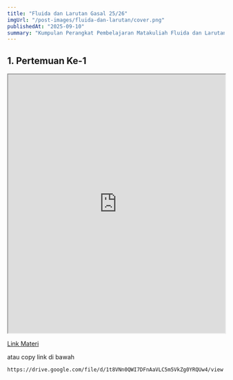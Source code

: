 ```yaml
---
title: "Fluida dan Larutan Gasal 25/26"
imgUrl: "/post-images/fluida-dan-larutan/cover.png"
publishedAt: "2025-09-10"
summary: "Kumpulan Perangkat Pembelajaran Matakuliah Fluida dan Larutan Smt. Gasal 25/26, PIPA UTM"
---
```



## 1. Pertemuan Ke-1
<iframe 
  src="https://drive.google.com/file/d/1t8VNn0QWI7DFnAaVLC5m5VkZg0YRQUw4/preview" 
  width="100%" 
  height="600" 
  allow="autoplay">
</iframe>

[Link Materi](https://drive.google.com/file/d/1t8VNn0QWI7DFnAaVLC5m5VkZg0YRQUw4/view?usp=sharing)

atau copy link di bawah
```bash
https://drive.google.com/file/d/1t8VNn0QWI7DFnAaVLC5m5VkZg0YRQUw4/view
```